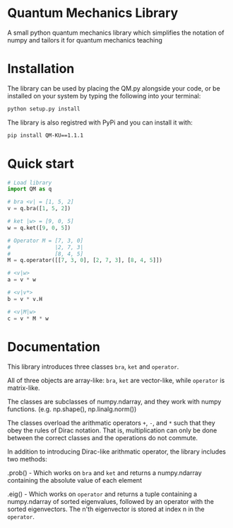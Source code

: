 # Quantum Mechanics Library
A small python quantum mechanics library which simplifies the notation of numpy and tailors it for quantum mechanics teaching
# Installation
The library can be used by placing the <span>QM</span>.py alongside your code, or be installed on your system by typing the following into your terminal:
```bash
python setup.py install
```
The library is also registred with PyPi and you can install it with:
```bash
pip install QM-KU==1.1.1
```

# Quick start
```python
# Load library
import QM as q

# bra <v| = [1, 5, 2]
v = q.bra([1, 5, 2])

# ket |w> = [9, 0, 5]
w = q.ket([9, 0, 5])

# Operator M = [7, 3, 0]
#              |2, 7, 3|
#              [8, 4, 5]
M = q.operator([[7, 3, 0], [2, 7, 3], [8, 4, 5]])

# <v|w>
a = v * w

# <v|v*>
b = v * v.H

# <v|M|w>
c = v * M * w
```
# Documentation
This library introduces three classes ```bra```, ```ket``` and ```operator```.

All of three objects are array-like:
```bra```, ```ket``` are vector-like, while ```operator``` is matrix-like.

The classes are subclasses of numpy.ndarray, and they work with numpy functions. (e.g. np.shape(), np.linalg.norm())

The classes overload the arithmatic operators ```+```, ```-```, and ```*``` such that they obey the rules of Dirac notation.
That is, multiplication can only be done between the correct classes and the operations do not commute.

In addition to introducing Dirac-like arithmatic operator, the library includes two methods:

.prob() - Which works on ```bra``` and ```ket``` and returns a numpy.ndarray containing the absolute value of each element

.eig() - Which works on ```operator``` and returns a tuple containing a numpy.ndarray of sorted eigenvalues, followed by an operator with the sorted eigenvectors. The n'th eigenvector is stored at index n in the ```operator```.
